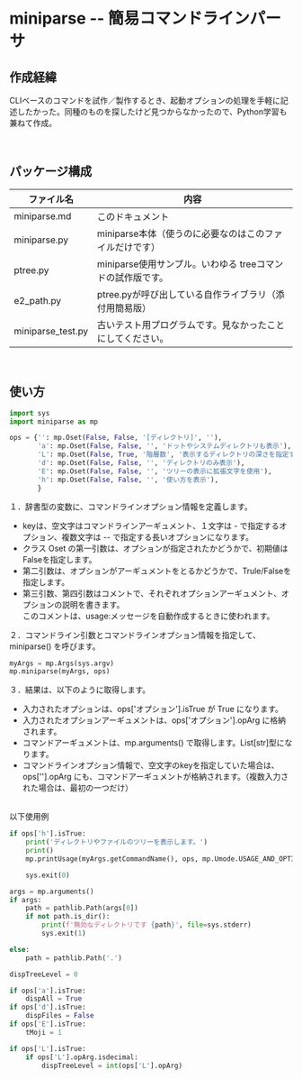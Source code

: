 # miniparse -- 簡易コマンドラインパーサ

## 作成経緯

CLIベースのコマンドを試作／製作するとき、起動オプションの処理を手軽に記述したかった。同種のものを探したけど見つからなかったので、Python学習も兼ねて作成。

</br>

## パッケージ構成

ファイル名         | 内容
------------------|----
miniparse.md      | このドキュメント
miniparse.py      | miniparse本体（使うのに必要なのはこのファイルだけです）
ptree.py          | miniparse使用サンプル。いわゆる treeコマンドの試作版です。
e2_path.py        | ptree.pyが呼び出している自作ライブラリ（添付用簡易版）
miniparse_test.py | 古いテスト用プログラムです。見なかったことにしてください。

</br>


## 使い方

```py
import sys
import miniparse as mp

ops = {'': mp.Oset(False, False, '[ディレクトリ]', ''),
       'a': mp.Oset(False, False, '', 'ドットやシステムディレクトリも表示'),
       'L': mp.Oset(False, True, '階層数', '表示するディレクトリの深さを指定する'),
       'd': mp.Oset(False, False, '', 'ディレクトリのみ表示'),
       'E': mp.Oset(False, False, '', 'ツリーの表示に拡張文字を使用'),
       'h': mp.Oset(False, False, '', '使い方を表示'),
       }


```

１．辞書型の変数に、コマンドラインオプション情報を定義します。
* keyは、空文字はコマンドラインアーギュメント、１文字は - で指定するオプション、複数文字は -- で指定する長いオプションになります。
* クラス Oset の第一引数は、オプションが指定されたかどうかで、初期値は Falseを指定します。
* 第二引数は、オプションがアーギュメントをとるかどうかで、Trule/Falseを指定します。
* 第三引数、第四引数はコメントで、それぞれオプションアーギュメント、オプションの説明を書きます。</br>
  このコメントは、usage:メッセージを自動作成するときに使われます。

２．コマンドライン引数とコマンドラインオプション情報を指定して、miniparse() を呼びます。

```py
myArgs = mp.Args(sys.argv)
mp.miniparse(myArgs, ops)

```

３．結果は、以下のように取得します。
* 入力されたオプションは、ops['オプション'].isTrue が True になります。
* 入力されたオプションアーギュメントは、ops['オプション'].opArg に格納されます。
* コマンドアーギュメントは、mp.arguments() で取得します。List[str]型になります。
* コマンドラインオプション情報で、空文字のkeyを指定していた場合は、ops[''].opArg にも、コマンドアーギュメントが格納されます。（複数入力された場合は、最初の一つだけ）
</br></br>

以下使用例
```py
if ops['h'].isTrue:
    print('ディレクトリやファイルのツリーを表示します。')
    print()
    mp.printUsage(myArgs.getCommandName(), ops, mp.Umode.USAGE_AND_OPTION)

    sys.exit(0)

args = mp.arguments()
if args:
    path = pathlib.Path(args[0])
    if not path.is_dir():
        print(f'無効なディレクトリです {path}', file=sys.stderr)
        sys.exit(1)

else:
    path = pathlib.Path('.')

dispTreeLevel = 0

if ops['a'].isTrue:
    dispAll = True
if ops['d'].isTrue:
    dispFiles = False
if ops['E'].isTrue:
    tMoji = 1

if ops['L'].isTrue:
    if ops['L'].opArg.isdecimal:
        dispTreeLevel = int(ops['L'].opArg)

```